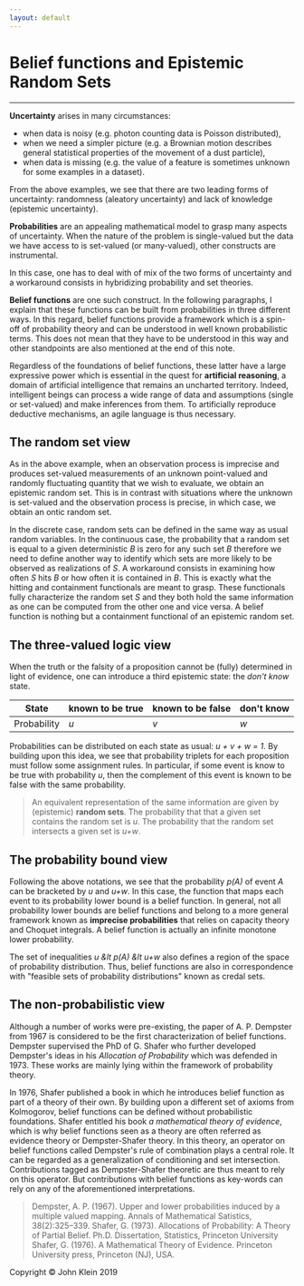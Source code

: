 ```yaml
---
layout: default
---
```


# [](#header-1)Belief functions and Epistemic Random Sets

* * *

**Uncertainty** arises in many circumstances:
* when data is noisy (e.g. photon counting data is Poisson distributed),
* when we need a simpler picture (e.g. a Brownian motion describes general statistical properties of the movement of a dust particle),
* when data is missing (e.g. the value of a feature is sometimes unknown for some examples in a dataset).

From the above examples, we see that there are two leading forms of uncertainty: randomness (aleatory uncertainty) and lack of knowledge (epistemic uncertainty).

**Probabilities** are an appealing mathematical model to grasp many aspects of uncertainty. When the nature of the problem is single-valued but the data we have access to is set-valued (or many-valued), other constructs are instrumental. 

[comment]: <> (As an example, consider a physical quantity _x_ that one wishes to determine but the sensing device one has can only indicate that _x_ belongs to some interval [_a_,_b_]. This measurement is imprecise in the sense that it is not single-valued. A sample of such measurements will contain different intervals owing to random fluctuations of the physical quantity and to measurement noise.)

In this case, one has to deal with of mix of the two forms of uncertainty and a workaround consists in hybridizing probability and set theories.

**Belief functions** are one such construct. In the following paragraphs, I explain that these functions can be built from probabilities in three different ways. In this regard, belief functions provide a framework which is a spin-off of probability theory and can be understood in well known probabilistic terms. This does not mean that they have to be understood in this way and other standpoints are also mentioned at the end of this note.

Regardless of the foundations of belief functions, these latter have a large expressive power which is essential in the quest for **artificial reasoning**, a domain of artificial intelligence that remains an uncharted territory. Indeed, intelligent beings can process a wide range of data and assumptions (single or set-valued) and make inferences from them. To artificially reproduce deductive mechanisms, an agile language is thus necessary.


## [](#header-2)The random set view

As in the above example, when an observation process is imprecise and produces set-valued measurements of an unknown point-valued and randomly fluctuating quantity that we wish to evaluate, we obtain an epistemic random set. This is in contrast with situations where the unknown is set-valued and the observation process is precise, in which case, we obtain an ontic random set. 

[comment]: <> (As an example of ontic random set, consider a that one wishes to track pedestrians in a video. The number and the positions of the pedestrians randomly varying over time. At a given time step, the set of their positions is a realization of an ontic random set.)

In the discrete case, random sets can be defined in the same way as usual random variables. In the continuous case, the probability that a random set is equal to a given deterministic _B_ is zero for any such set _B_ therefore we need to define another way to identify which sets are more likely to be observed as realizations of _S_. A workaround consists in examining how often _S_ hits _B_ or how often it is contained in _B_. This is exactly what the hitting and containment functionals are meant to grasp. These functionals fully characterize the random set _S_ and they both hold the same information as one can be computed from the other one and vice versa. A belief function is nothing but a containment functional of an epistemic random set.

<!-- 
Note that the belief function literature has mainly focused on the discrete case and has development a terminology of its own.
-->

## [](#header-2)The three-valued logic view

When the truth or the falsity of a proposition cannot be (fully) determined in light of evidence, one can introduce a third epistemic state: the _don't know_ state. 

State      | known to be true | known to be false | don't know |
-----------|:-----------------|:------------------|:-----------|
Probability|_u_               | _v_               | _w_        |

Probabilities can be distributed on each state as usual: _u + v + w = 1_. By building upon this idea, we see that probability triplets for each proposition must follow some assignment rules. In particular, if some event is know to be true with probability _u_, then the complement of this event is known to be false with the same probability.

> An equivalent representation of the same information are given by (epistemic) **random sets**. The probability that that a given set contains the random set is _u_. The probability that the random set intersects a given set is _u+w_.



## [](#header-2)The probability bound view

Following the above notations, we see that the probability _p(A)_ of event _A_ can be bracketed by _u_ and _u+w_. In this case, the function that maps each event to its probability lower bound is a belief function. In general, not all probability lower bounds are belief functions and belong to a more general framework known as **imprecise probabilities** that relies on capacity theory and Choquet integrals. A belief function is actually an infinite monotone lower probability.

The set of inequalities _u &lt p(A) &lt u+w_ also defines a region of the space of probability distribution. Thus, belief functions are also in correspondence with "feasible sets of probability distributions" known as credal sets.

<!--
> Other related frameworks are:
> Fiducial inference, Robust Bayesian analysis, Lower previsions. 
-->

## [](#header-2)The non-probabilistic view

Although a number of works were pre-existing, the paper of A. P. Dempster from 1967 is considered to be the first characterization of belief functions. Dempster supervised the PhD of G. Shafer who further developed Dempster's ideas in his _Allocation of Probability_ which was defended in 1973. These works are mainly lying within the framework of probability theory.

In 1976, Shafer published a book in which he introduces belief function as part of a theory of their own. By building upon a different set of axioms from Kolmogorov, belief functions can be defined without probabilistic foundations. Shafer entitled his book _a mathematical theory of evidence_, which is why belief functions seen as a theory are often referred as evidence theory or Dempster-Shafer theory. In this theory, an operator on belief functions called Dempster's rule of combination plays a central role. It can be regarded as a generalization of conditioning and set intersection. Contributions tagged as Dempster-Shafer theoretic are thus meant to rely on this operator. But contributions with belief functions as key-words can rely on any of the aforementioned interpretations.


> Dempster, A. P. (1967). Upper and lower probabilities induced by a multiple valued mapping. Annals of Mathematical Satistics, 38(2):325–339.
> Shafer, G. (1973). Allocations of Probability: A Theory of Partial Belief. Ph.D. Dissertation, Statistics, Princeton University
> Shafer, G. (1976). A Mathematical Theory of Evidence. Princeton University press, Princeton (NJ), USA. 


Copyright © John Klein 2019


